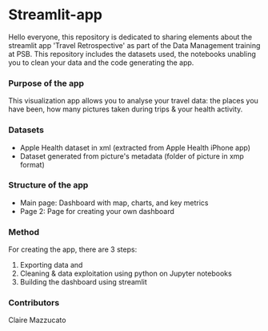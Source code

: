 # Streamlit-app

Hello everyone, this repository is dedicated to sharing elements about the streamlit app 'Travel Retrospective' as part of the Data Management training at PSB. This repository includes the datasets used, the notebooks unabling you to clean your data and the code generating the app.

### Purpose of the app
This visualization app allows you to analyse your travel data: the places you have been, how many pictures taken during trips & your health activity. 

### Datasets 
- Apple Health dataset in xml (extracted from Apple Health iPhone app)
- Dataset generated from picture's metadata (folder of picture in xmp format)

### Structure of the app
- Main page: Dashboard with map, charts, and key metrics 
- Page 2: Page for creating your own dashboard 

### Method
For creating the app, there are 3 steps:
1) Exporting data and 
2) Cleaning & data exploitation using python on Jupyter notebooks
3) Building the dashboard using streamlit

### Contributors
Claire Mazzucato
